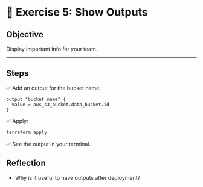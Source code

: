 # 📝 Exercise 5: Show Outputs

## Objective

Display important info for your team.

---

## Steps

✅ Add an output for the bucket name:

```hcl
output "bucket_name" {
  value = aws_s3_bucket.data_bucket.id
}
```

✅ Apply:

```bash
terraform apply
```

✅ See the output in your terminal.

## Reflection
- Why is it useful to have outputs after deployment?

